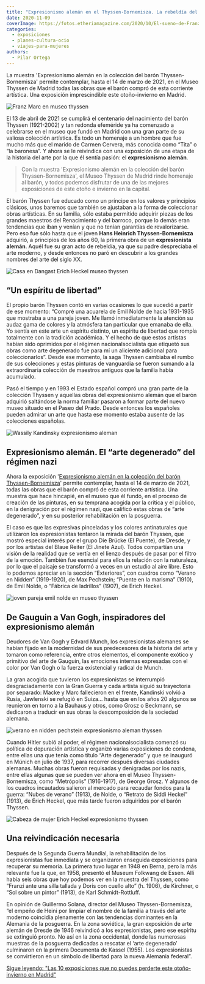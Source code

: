 ```yaml
---
title: "Expresionismo alemán en el Thyssen-Bornemisza. La rebeldía del barón Thyssen"
date: 2020-11-09
coverImage: https://fotos.etheriamagazine.com/2020/10/El-sueno-de-Franz-Marc.jpg
categories: 
  - exposiciones
  - planes-cultura-ocio
  - viajes-para-mujeres
authors: 
  - Pilar Ortega
---
```


La muestra 'Expresionismo alemán en la colección del barón Thyssen-Bornemisza' permite contemplar, hasta el 14 de marzo de 2021, en el Museo Thyssen de Madrid todas las obras que el barón compró de esta corriente artística. Una exposición imprescindible este otoño-invierno en Madrid.

![Franz Marc en museo thyssen](https://fotos.etheriamagazine.com/2020/10/El-sueno-de-Franz-Marc.jpg "El sueño, 1912. Franz Marc. © Thyssen B. Collections")

El 13 de abril de 2021 se cumplirá el centenario del nacimiento del barón Thyssen 
(1921-2002) y tan redonda efeméride ya ha comenzado a celebrarse en el museo que fundó 
en Madrid con una gran parte de su valiosa colección artística. Es todo un homenaje a un 
hombre que fue mucho más que el marido de Carmen Cervera, más conocida como “Tita” o “la 
baronesa”. Y ahora se le reivindica con una exposición de una etapa de la historia del 
arte por la que él sentía pasión: el **expresionismo alemán**. 

> Con la muestra 'Expresionismo alemán en la colección del barón Thyssen-Bornemisza', el 
> Museo Thyssen de Madrid rinde homenaje al barón, y todos podemos disfrutar de una de las 
> mejores exposiciones de este otoño e invierno en la capital. 

El barón Thyssen fue educado como un príncipe en los valores y principios clásicos, unos 
baremos que también se ajustaban a la forma de coleccionar obras artísticas. En su 
familia, sólo estaba permitido adquirir piezas de los grandes maestros del Renacimiento 
y del barroco, porque lo demás eran tendencias que iban y venían y que no tenían 
garantías de revalorizarse. Pero eso fue sólo hasta que el joven **Hans Heinrich 
Thyssen-Bornemisza** adquirió, a principios de los años 60, la primera obra de un 
**expresionista alemán**. Aquél fue su gran acto de rebeldía, ya que su padre 
despreciaba el arte moderno, y desde entonces no paró en descubrir a los grandes nombres 
del arte del siglo XX. 

![Casa en Dangast Erich Heckel museo thyssen](https://fotos.etheriamagazine.com/2020/10/Casa-en-Dangast-La-casa-blanca-de-Erich-Heckel.jpg "Casa en Dangast (La casa blanca), 1908. Erich Heckel. © Thyssen B. Collections")

## “Un espíritu de libertad”

El propio barón Thyssen contó en varias ocasiones lo que sucedió a partir de ese 
momento: “Compré una acuarela de Emil Nolde de hacia 1931-1935 que mostraba a una pareja 
joven. Me llamó inmediatamente la atención su audaz gama de colores y la atmósfera tan 
particular que emanaba de ella. Yo sentía en este arte un espíritu distinto, un espíritu 
de libertad que rompía totalmente con la tradición académica. Y el hecho de que estos 
artistas habían sido oprimidos por el régimen nacionalsocialista que etiquetó sus obras 
como arte degenerado fue para mí un aliciente adicional para coleccionarlos”. Desde ese 
momento, la saga Thyssen cambiaba el rumbo de sus colecciones y estas pinturas de 
vanguardia se fueron sumando a la extraordinaria colección de maestros antiguos que la 
familia había acumulado. 

Pasó el tiempo y en 1993 el Estado español compró una gran parte de la colección Thyssen 
y aquellas obras del expresionismo alemán que el barón adquirió saltándose la norma 
familiar pasaron a formar parte del nuevo museo situado en el Paseo del Prado. Desde 
entonces los españoles pueden admirar un arte que hasta ese momento estaba ausente de 
las colecciones españolas. 

![Wassily Kandinsky expresionismo aleman](https://fotos.etheriamagazine.com/2020/10/Bagatella-n-2-de-Vsily-Kandinski.jpg "Bagatella n. 2, 1915. Wassily Kandinsky. © Thyssen B. Collections")

## Expresionismo alemán. El “arte degenerado” del régimen nazi

Ahora la exposición '[Expresionismo alemán en la colección del barón 
Thyssen-Bornemisza](https://www.museothyssen.org/exposiciones/expresionismo-aleman-coleccion-baron)' 
permite contemplar, hasta el 14 de marzo de 2021, todas las obras que el barón compró de 
esta corriente artística. Una muestra que hace hincapié, en el museo que él fundó, en el 
proceso de creación de las pinturas, en su temprana acogida por la crítica y el público, 
en la denigración por el régimen nazi, que calificó estas obras de “arte degenerado”, y 
en su posterior rehabilitación en la posguerra. 

El caso es que las expresivas pinceladas y los colores antinaturales que utilizaron los 
expresionistas tentaron la mirada del barón Thyssen, que mostró especial interés por el 
grupo Die Brücke (El Puente), de Dresde, y por los artistas del Blaue Reiter (El Jinete 
Azul). Todos compartían una visión de la realidad que se vertía en el lienzo después de 
pasar por el filtro de la emoción. También fue esencial para ellos la relación con la 
naturaleza, por lo que el paisaje se transformó a veces en un estudio al aire libre. 
Esto lo podemos apreciar en la sección “Exteriores”, con cuadros como “Verano en Nidden” 
(1919-1920), de Max Pechstein; “Puente en la marisma” (1910), de Emil Nolde, o “Fábrica 
de ladrillos” (1907), de Erich Heckel. 

![joven pareja emil nolde en museo thyssen](https://fotos.etheriamagazine.com/2020/10/Joven-pareja-de-Emil-Nolde.jpg "Joven pareja, hacia 1931-1935. Emil Nolde. © Thyssen B. Collections")

## De Gauguin a Van Gogh, inspiradores del expresionismo alemán

Deudores de Van Gogh y Edvard Munch, los expresionistas alemanes se habían fijado en la 
modernidad de sus predecesores de la historia del arte y tomaron como referencia, entre 
otros elementos, el componente exótico y primitivo del arte de Gauguin, las emociones 
internas expresadas con el color por Van Gogh o la fuerza existencial y radical de 
Munch. 

La gran acogida que tuvieron los expresionistas se interrumpió desgraciadamente con la 
Gran Guerra y cada artista siguió su trayectoria por separado: Macke y Marc fallecieron 
en el frente, Kandinski volvió a Rusia, Jawlenski se refugió en Suiza… hasta que en los 
años 20 algunos se reunieron en torno a la Bauhaus y otros, como Grosz o Beckmann, se 
dedicaron a traducir en sus obras la descomposición de la sociedad alemana. 

![verano en nidden pechstein expresionismo aleman thyssen](https://fotos.etheriamagazine.com/2020/10/Verano-en-Nidden-de-Max-Pechtein.jpg "Verano en Nidden, hacia 1919-1920. Max Pechstein. © Thyssen B. Collections")

Cuando Hitler subió al poder, el régimen nacionalsocialista comenzó su política de 
depuración artística y organizó varias exposiciones de condena, entre ellas una que 
tenía como título “Arte degenerado” y que se inauguró en Múnich en julio de 1937, para 
recorrer después diversas ciudades alemanas. Muchas obras fueron requisadas y denigradas 
por los nazis, entre ellas algunas que se pueden ver ahora en el Museo 
Thyssen-Bornemisza, como “Metrópolis” (1916-1917), de George Grosz. Y algunos de los 
cuadros incautados salieron al mercado para recaudar fondos para la guerra: “Nubes de 
verano” (1913), de Nolde, o “Retrato de Siddi Heckel” (1913), de Erich Heckel, que más 
tarde fueron adquiridos por el barón Thyssen. 

![Cabeza de mujer Erich Heckel expresionismo thyssen](https://fotos.etheriamagazine.com/2020/10/Cabeza-de-mujer-Retrato-de-Siddi-Heckel-de-ERich-Heckel.jpg "Retrato de Siddi Heckel, 1913. Erich Heckel. © Thyssen B. Collections")

## Una reivindicación necesaria

Después de la Segunda Guerra Mundial, la rehabilitación de los expresionistas fue 
inmediata y se organizaron enseguida exposiciones para recuperar su memoria. La primera 
tuvo lugar en 1948 en Berna, pero la más relevante fue la que, en 1958, presentó el 
Museum Folkwang de Essen. Allí había seis obras que hoy podemos ver en la muestra del 
Thyssen, como “Franzi ante una silla tallada y Doris con cuello alto” (h. 1906), de 
Kirchner, o “Sol sobre un pintor” (1913), de Karl Schmidt-Rottluff. 

En opinión de Guillermo Solana, director del Museo Thyssen-Bornemisza, “el empeño de 
Heini por limpiar el nombre de la familia a través del arte moderno coincidía plenamente 
con las tendencias dominantes en la Alemania de la posguerra. En la zona soviética, la 
gran exposición de arte alemán de Dresde de 1946 reivindicó a los expresionistas, pero 
ese espíritu se extinguió pronto. No así en la zona occidental, donde las numerosas 
muestras de la posguerra dedicadas a rescatar el ‘arte degenerado’ culminaron en la 
primera Documenta de Kassel (1955). Los expresionistas se convirtieron en un símbolo de 
libertad para la nueva Alemania federal”. 

[Sigue leyendo: "Las 10 exposiciones que no puedes perderte este otoño-invierno en Madrid"](https://etheriamagazine.com/2020/10/13/10-exposiciones-en-madrid-para-otono-2020/)
